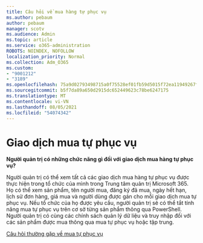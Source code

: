 ```yaml
---
title: Câu hỏi về mua hàng tự phục vụ
ms.author: pebaum
author: pebaum
manager: scotv
ms.audience: Admin
ms.topic: article
ms.service: o365-administration
ROBOTS: NOINDEX, NOFOLLOW
localization_priority: Normal
ms.collection: Adm_O365
ms.custom:
- "9001212"
- "3189"
ms.openlocfilehash: 75a9d02793498715a0f75528ef01fb59d5015f72ea11949267f2a7d36ff19550
ms.sourcegitcommit: b5f7da89a650d2915dc652449623c78be6247175
ms.translationtype: MT
ms.contentlocale: vi-VN
ms.lasthandoff: 08/05/2021
ms.locfileid: "54074342"
---
```

# <a name="self-service-purchase"></a>Giao dịch mua tự phục vụ

**Người quản trị có những chức năng gì đối với giao dịch mua hàng tự phục vụ?**

Người quản trị có thể xem tất cả các giao dịch mua hàng tự phục vụ được thực hiện trong tổ chức của mình trong Trung tâm quản trị Microsoft 365. Họ có thể xem sản phẩm, tên người mua, đăng ký đã mua, ngày hết hạn, lịch sử đơn hàng, giá mua và người dùng được gán cho mỗi giao dịch mua tự phục vụ.  Nếu tổ chức của họ được yêu cầu, người quản trị sẽ có thể tắt tính năng mua tự phục vụ trên cơ sở từng sản phẩm thông qua PowerShell.  Người quản trị có cùng các chính sách quản lý dữ liệu và truy nhập đối với các sản phẩm được mua thông qua mua tự phục vụ hoặc tập trung.

[Câu hỏi thường gặp về mua tự phục vụ](https://aka.ms/self-service-purchase-faq)

